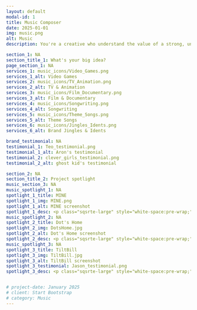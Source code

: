 ```yaml
---
layout: default
modal-id: 1
title: Music Composer
date: 2025-01-01
img: music.png
alt: Music
description: You're a creative who understand the value of a strong, unique soundtrack and the power it has to amplify a story from the screen into an immersive, soul-gripping experience. You believe music is not an afterthought or background filler but an essential fuel that drives the story forward. I can't wait to hear about your latest project because you know what I do is not just about making music—it's about inspiring new worlds.

section_1: NA
section_title_1: What's your big idea?
page_section_1: NA
services_1: music_icons/Video_Games.png
services_1_alt: Video Games
services_2: music_icons/TV_Animation.png
services_2_alt: TV & Animation
services_3: music_icons/Film_Documentary.png
services_3_alt: Film & Documentary
services_4: music_icons/Songwriting.png
services_4_alt: Songwriting
services_5: music_icons/Theme_Songs.png
services_5_alt: Theme Songs
services_6: music_icons/Jingles_Idents.png
services_6_alt: Brand Jingles & Idents

brand_testimonial: NA
testimonial_1: Teo_testimonial.png
testimonial_1_alt: Aron's testimonial
testimonial_2: clever_girls_testimonial.png
testimonial_2_alt: ghost kid's testimonial

section_2: NA
section_title_2: Project spotlight
music_section_3: NA
music_spotlight_1: NA
spotlight_1_title: MINE
spotlight_1_img: MINE.png
spotlight_1_alt: MINE screenshot
spotlight_1_desc: <p class="sqsrte-large" style="white-space:pre-wrap;"><em>When the sudden disappearance of water, their main life-source, threatens to upend a vibrant utopia, Blaze, an intrepid teen, must save their community before it’s too late. </em></p><p class="sqsrte-large" style="white-space:pre-wrap;">"<strong><a href="https://www.youtube.com/watch?v=v8BT2I5zfAM" target="_blank">MINE</a></strong> is an animated series that explores the difficult and worthwhile fight for the community you love. Created through a unique collaboration of artists, land and housing activists."</p><p class="sqsrte-large" style="white-space:pre-wrap;"><strong>MINE</strong> is a part of the <a href="https://risehomestories.com" target="_blank">Rise-Home Stories project</a>, a groundbreaking collaboration that aims to reimagine the past, present and future of our communities by transforming the stories we tell about them. In 2018, our group of multimedia storytellers and housing, land and racial justice advocates came together and began a unique co-creative process. We’ve created a suite of five multimedia narrative projects, including <strong>MINE</strong>, that speak to the power of abundance and collective action in the face of increasingly toxic narratives of scarcity and individualism while planting a long-term vision for a just future. <a href="https://risehomestories.com/mine/about/" target="_blank">Learn more.</a></p><p class="sqsrte-large" style="white-space:pre-wrap;">Supported by <a href="https://www.fordfoundation.org/">The Ford Foundation</a>, <a href="http://www.joluproductions.com/">JoLu Productions</a> and <a href="https://www.workingfilms.org/">Working Films</a>. 
music_spotlight_2: NA
spotlight_2_title: Dot's Home
spotlight_2_img: DotsHome.jpg
spotlight_2_alt: Dot's Home screenshot
spotlight_2_desc: <p class="sqsrte-large" style="white-space:pre-wrap;"><strong>Dot’s Home</strong>,<strong> </strong><em>a </em>new video game developed through the <a href="https://risehomestories.com/" target="_blank">Rise-Home Stories Project</a>, premiered at <a href="https://anywhere.indiecade.com/nominated-games/" target="_blank">IndieCade</a> on October 22nd and was nominated for the 2021 Impact Award. <strong>Dot’s Home</strong> follows a young Black woman in today’s Detroit, living in her grandmother’s beloved home. When she is forced to decide whether to stay or sell the house, she travels through time to relive key moments in her family’s history where race, place, and home collide in difficult choices. <strong>Dot’s Home</strong> is a 2020 Unity for Humanity Grant awardee. <a href="https://risehomestories.com/dots-home/" target="_blank">Learn more.</a></p><p class="sqsrte-large" style="white-space:pre-wrap;">Download <strong>Dot’s Home</strong> for free (PC/Mac &amp; mobile) on <a href="https://store.steampowered.com/app/1763520/Dots_Home/">STEAM</a>!</p>
music_spotlight_3: NA
spotlight_3_title: TiltBill
spotlight_3_img: TiltBill.jpg
spotlight_3_alt: TiltBill screenshot
spotlight_3_testimonial: Jason_testimonial.png
spotlight_3_desc: <p class="sqsrte-large" style="white-space:pre-wrap;">Check out <a href="https://apps.apple.com/us/app/id1524339087"><strong>TiltBill</strong></a>, a new game from <a href="https://web.archive.org/web/20220413112313/http://severe-studios.com/" target="_blank">Severe Studios</a> and enjoy its original soundtrack composed by yours truly.</p><p class="sqsrte-large" style="white-space:pre-wrap;">Tilt and tap your iPhone (or iPad) to explore and conquer the many challenging and beautiful levels of <strong>TiltBill</strong>™! Solve tricky puzzles, find hidden secrets, defeat dangerous foes, and confront Mr. Mustache himself to rescue the love of your life!</p>


# project-date: January 2025
# client: Start Bootstrap
# category: Music
---
```

